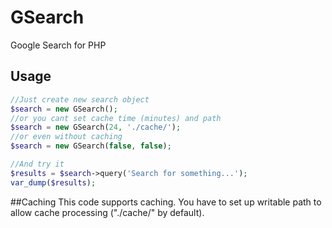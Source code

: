 # GSearch
Google Search for PHP

## Usage
```php
//Just create new search object
$search = new GSearch();
//or you cant set cache time (minutes) and path
$search = new GSearch(24, './cache/');
//or even without caching
$search = new GSearch(false, false);

//And try it
$results = $search->query('Search for something...');
var_dump($results);
```

##Caching
This code supports caching. You have to set up writable path to allow cache processing ("./cache/" by default).

